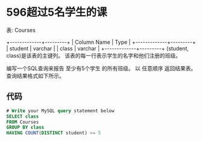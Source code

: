 596超过5名学生的课
===

表: Courses

+-------------+---------+
| Column Name | Type    |
+-------------+---------+
| student     | varchar |
| class       | varchar |
+-------------+---------+
(student, class)是该表的主键列。
该表的每一行表示学生的名字和他们注册的班级。

编写一个SQL查询来报告 至少有5个学生 的所有班级。
以 任意顺序 返回结果表。
查询结果格式如下所示。

代码
---

``` sql
# Write your MySQL query statement below
SELECT class
FROM Courses
GROUP BY class
HAVING COUNT(DISTINCT student) >= 5 
```
